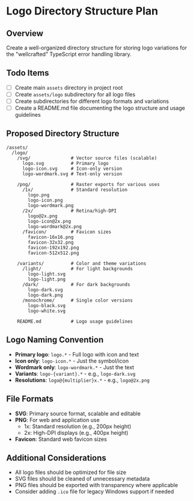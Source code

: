 # Logo Directory Structure Plan

## Overview
Create a well-organized directory structure for storing logo variations for the "wellcrafted" TypeScript error handling library.

## Todo Items
- [ ] Create main `assets` directory in project root
- [ ] Create `assets/logo` subdirectory for all logo files
- [ ] Create subdirectories for different logo formats and variations
- [ ] Create a README.md file documenting the logo structure and usage guidelines

## Proposed Directory Structure

```
/assets/
  /logo/
    /svg/               # Vector source files (scalable)
      logo.svg          # Primary logo
      logo-icon.svg     # Icon-only version
      logo-wordmark.svg # Text-only version
    
    /png/               # Raster exports for various uses
      /1x/              # Standard resolution
        logo.png
        logo-icon.png
        logo-wordmark.png
      /2x/              # Retina/high-DPI
        logo@2x.png
        logo-icon@2x.png
        logo-wordmark@2x.png
      /favicon/         # Favicon sizes
        favicon-16x16.png
        favicon-32x32.png
        favicon-192x192.png
        favicon-512x512.png
    
    /variants/          # Color and theme variations
      /light/           # For light backgrounds
        logo-light.svg
        logo-light.png
      /dark/            # For dark backgrounds
        logo-dark.svg
        logo-dark.png
      /monochrome/      # Single color versions
        logo-black.svg
        logo-white.svg
    
    README.md           # Logo usage guidelines
```

## Logo Naming Convention
- **Primary logo**: `logo.*` - Full logo with icon and text
- **Icon only**: `logo-icon.*` - Just the symbol/icon
- **Wordmark only**: `logo-wordmark.*` - Just the text
- **Variants**: `logo-{variant}.*` - e.g., `logo-dark.svg`
- **Resolutions**: `logo@{multiplier}x.*` - e.g., `logo@2x.png`

## File Formats
- **SVG**: Primary source format, scalable and editable
- **PNG**: For web and application use
  - 1x: Standard resolution (e.g., 200px height)
  - 2x: High-DPI displays (e.g., 400px height)
- **Favicon**: Standard web favicon sizes

## Additional Considerations
- All logo files should be optimized for file size
- SVG files should be cleaned of unnecessary metadata
- PNG files should be exported with transparency where applicable
- Consider adding `.ico` file for legacy Windows support if needed